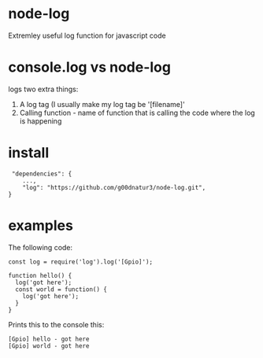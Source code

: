 # node-log
Extremley useful log function for javascript code

# console.log vs node-log

logs two extra things:

1) A log tag (I usually make my log tag be '[filename]'
2) Calling function - name of function that is calling the code where the log is happening


# install
```
 "dependencies": {
    ...,
    "log": "https://github.com/g00dnatur3/node-log.git",
}
```
 
# examples
The following code:
```
const log = require('log').log('[Gpio]');

function hello() {
  log('got here');
  const world = function() {
    log('got here');
  }
}
```
Prints this to the console this:
```
[Gpio] hello - got here
[Gpio] world - got here
```
